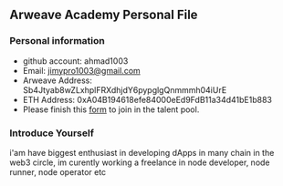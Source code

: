 ## Arweave Academy Personal File

### Personal information

- github account: ahmad1003
- Email: jimypro1003@gmail.com
- Arweave Address: Sb4Jtyab8wZLxhplFRXdhjdY6pypglgQnmmmh04iUrE
- ETH Address: 0xA04B194618efe84000eEd9FdB11a34d41bE1b883
- Please finish this [form](https://docs.google.com/forms/d/e/1FAIpQLSfWA5fIIcBgmRppm3jNz5vmf9Mai_QMVil-2pO4r7YKn_Zhtw/viewform?usp=sf_link) to join in the talent pool.

### Introduce Yourself
 i'am have biggest enthusiast in developing dApps in many chain in the web3 circle, im curently working a freelance in node developer, node runner, node operator etc
